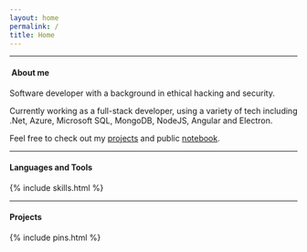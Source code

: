 ```yaml
---
layout: home
permalink: /
title: Home
---
```


---

#### <i class="bi bi-card-text"></i> &nbsp;About me

Software developer with a background in ethical hacking and security.

Currently working as a full-stack developer, using a variety of tech including .Net, Azure, Microsoft SQL, MongoDB, NodeJS, Angular and Electron. 

Feel free to check out my [projects](/projects) and public [notebook](/notebook).

---

#### <i class="bi bi-journal-code"></i> Languages and Tools

{% include skills.html %}

---

#### <i class="bi bi-pin"></i> Projects

{% include pins.html %}
